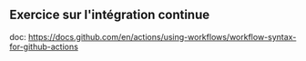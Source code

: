 ## Exercice sur l'intégration continue

doc:
https://docs.github.com/en/actions/using-workflows/workflow-syntax-for-github-actions
